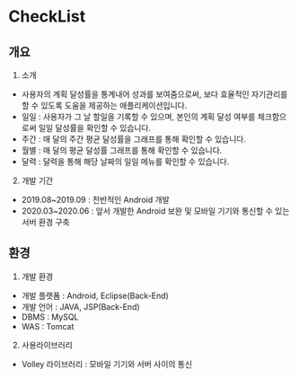 # CheckList
## 개요
1. 소개
+  사용자의 계획 달성률을 통계내어 성과를 보여줌으로써, 보다 효율적인 자기관리를 할 수 있도록 도움을 제공하는 애플리케이션입니다.
+ 일일 : 사용자가 그 날 할일을 기록할 수 있으며, 본인의 계획 달성 여부를 체크함으로써 일일 달성률을 확인할 수 있습니다.
+ 주간 : 매 달의 주간 평균 달성률을 그래프를 통해 확인할 수 있습니다.
+ 월별 : 매 달의 평균 달성률 그래프를 통해 확인할 수 있습니다.
+ 달력 : 달력을 통해 해당 날짜의 일일 메뉴를 확인할 수 있습니다. 

2. 개발 기간
+ 2019.08~2019.09 : 전반적인 Android 개발
+ 2020.03~2020.06 : 앞서 개발한 Android 보완 및 모바일 기기와 통신할 수 있는 서버 환경 구축



## 환경
1. 개발 환경
+ 개발 플랫폼 : Android, Eclipse(Back-End)
+ 개발 언어 : JAVA, JSP(Back-End)
+ DBMS : MySQL
+ WAS : Tomcat

2. 사용라이브러리
+ Volley 라이브러리 : 모바일 기기와 서버 사이의 통신
